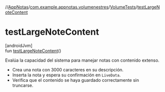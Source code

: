 //[AppNotas](../../../index.md)/[com.example.appnotas.volumenestres](../index.md)/[VolumeTests](index.md)/[testLargeNoteContent](test-large-note-content.md)

# testLargeNoteContent

[androidJvm]\
fun [testLargeNoteContent](test-large-note-content.md)()

Evalúa la capacidad del sistema para manejar notas con contenido extenso.

- 
   Crea una nota con 3000 caracteres en su descripción.
- 
   Inserta la nota y espera su confirmación en `LiveData`.
- 
   Verifica que el contenido se haya guardado correctamente sin truncarse.
